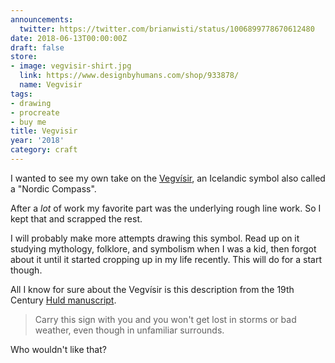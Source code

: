 ```yaml
---
announcements:
  twitter: https://twitter.com/brianwisti/status/1006899778670612480
date: 2018-06-13T00:00:00Z
draft: false
store:
- image: vegvisir-shirt.jpg
  link: https://www.designbyhumans.com/shop/933878/
  name: Vegvisir
tags:
- drawing
- procreate
- buy me
title: Vegvisir
year: '2018'
category: craft
---
```



I wanted to see my own take on the [Vegvísir][], an Icelandic symbol also called a "Nordic Compass".

[Vegvísir]: https://norse-mythology.org/vegvisir/
<!-- TEASER_END -->

After a *lot* of work my favorite part was the underlying rough line work. So I kept that and scrapped the
rest.

I will probably make more attempts drawing this symbol. Read up on it studying mythology, folklore, and
symbolism when I was a kid, then forgot about it until it started cropping up in my life recently. This will
do for a start though.

All I know for sure about the Vegvísir is this description from the 19th Century [Huld manuscript][].

[Huld Manuscript]: https://www.academia.edu/13008560/Huld_Manuscript_of_Galdrastafir_Witchcraft_Magic_Symbols_and_Runes_-_English_Translation

> Carry this sign with you and you won't get lost in storms or bad weather, even though in unfamiliar
> surrounds.

Who wouldn't like that?

